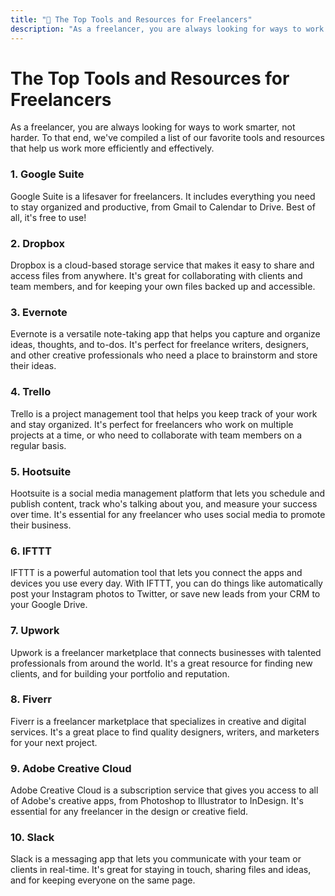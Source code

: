 ```yaml
---
title: "🌟 The Top Tools and Resources for Freelancers"
description: "As a freelancer, you are always looking for ways to work smarter, not harder. To that end, we've compiled a list of our favorite tools and resources that help us work more efficiently and effectively."
---
```


# The Top Tools and Resources for Freelancers

As a freelancer, you are always looking for ways to work smarter, not harder. To that end, we've compiled a list of our favorite tools and resources that help us work more efficiently and effectively.

### 1. Google Suite

Google Suite is a lifesaver for freelancers. It includes everything you need to stay organized and productive, from Gmail to Calendar to Drive. Best of all, it's free to use!

### 2. Dropbox

Dropbox is a cloud-based storage service that makes it easy to share and access files from anywhere. It's great for collaborating with clients and team members, and for keeping your own files backed up and accessible.

### 3. Evernote

Evernote is a versatile note-taking app that helps you capture and organize ideas, thoughts, and to-dos. It's perfect for freelance writers, designers, and other creative professionals who need a place to brainstorm and store their ideas.

### 4. Trello

Trello is a project management tool that helps you keep track of your work and stay organized. It's perfect for freelancers who work on multiple projects at a time, or who need to collaborate with team members on a regular basis.

### 5. Hootsuite

Hootsuite is a social media management platform that lets you schedule and publish content, track who's talking about you, and measure your success over time. It's essential for any freelancer who uses social media to promote their business.

### 6. IFTTT

IFTTT is a powerful automation tool that lets you connect the apps and devices you use every day. With IFTTT, you can do things like automatically post your Instagram photos to Twitter, or save new leads from your CRM to your Google Drive.

### 7. Upwork

Upwork is a freelancer marketplace that connects businesses with talented professionals from around the world. It's a great resource for finding new clients, and for building your portfolio and reputation.

### 8. Fiverr

Fiverr is a freelancer marketplace that specializes in creative and digital services. It's a great place to find quality designers, writers, and marketers for your next project.

### 9. Adobe Creative Cloud

Adobe Creative Cloud is a subscription service that gives you access to all of Adobe's creative apps, from Photoshop to Illustrator to InDesign. It's essential for any freelancer in the design or creative field.

### 10. Slack

Slack is a messaging app that lets you communicate with your team or clients in real-time. It's great for staying in touch, sharing files and ideas, and for keeping everyone on the same page.

